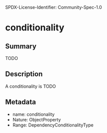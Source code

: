 SPDX-License-Identifier: Community-Spec-1.0

# conditionality

## Summary

TODO

## Description

A conditionality is TODO

## Metadata

- name: conditionality
- Nature: ObjectProperty
- Range: DependencyConditionalityType


